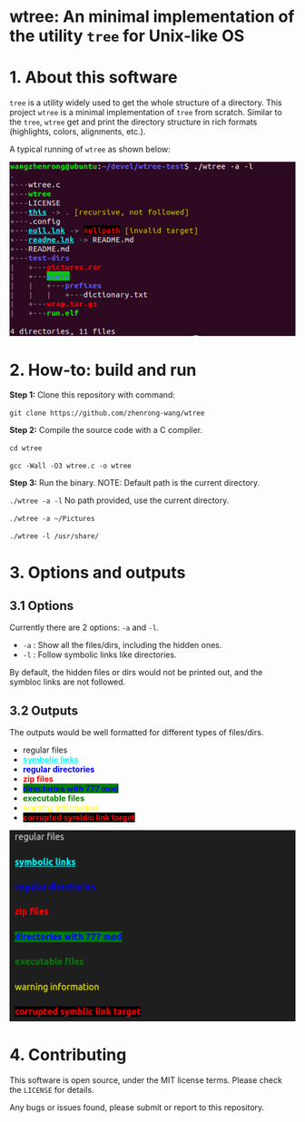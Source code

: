 # **wtree: An minimal implementation of the utility `tree` for Unix-like OS**

# **1. About this software**

`tree` is a utility widely used to get the whole structure of a directory. This project `wtree` is a minimal implementation of `tree` from scratch. Similar to the `tree`, `wtree` get and print the directory structure in rich formats (highlights, colors, alignments, etc.).

A typical running of `wtree` as shown below:

<img src="./assets/demo.png" alt="Demo" style="width: 600px;">

# **2. How-to: build and run**

**Step 1:** Clone this repository with command:

`git clone https://github.com/zhenrong-wang/wtree`

**Step 2:** Compile the source code with a C compiler.

`cd wtree`

`gcc -Wall -O3 wtree.c -o wtree`

**Step 3:** Run the binary. NOTE: Default path is the current directory.

`./wtree -a -l` No path provided, use the current directory.

`./wtree -a ~/Pictures`

`./wtree -l /usr/share/`

# **3. Options and outputs**

## **3.1 Options**

Currently there are 2 options: `-a` and `-l`. 

- `-a` : Show all the files/dirs, including the hidden ones.
- `-l` : Follow symbolic links like directories.

By default, the hidden files or dirs would not be printed out, and the symbloc links are not followed.

## **3.2 Outputs**

The outputs would be well formatted for different types of files/dirs.

- regular files
- <span style="color: cyan; font-weight: bold; text-decoration: underline;">symbolic links</span>
- <span style="color: blue; font-weight: bold;">regular directories</span>
- <span style="color: red; font-weight: bold;">zip files</span>
- <span style="color: blue; background-color: green; font-weight: bold;">directories with 777 mod</span>
- <span style="color: green; font-weight: bold;">executable files</span>
- <span style="color: yellow;">warning information</span>
- <span style="color: red; background-color: black; font-weight: bold;">corrupted symblic link target</span>

<img src="./assets/formats.png" alt="Formats" style="width: 600px;">

# **4. Contributing**

This software is open source, under the MIT license terms. Please check the `LICENSE` for details.

Any bugs or issues found, please submit or report to this repository.
